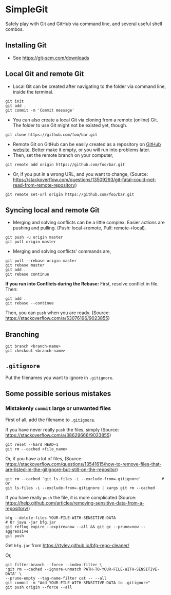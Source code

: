 # SimpleGit

Safely play with Git and GitHub via command line, and several useful shell combos.

## Installing Git

- See <https://git-scm.com/downloads>

## Local Git and remote Git

- Local Git can be created after navigating to the folder via command line, inside the terminal.

```commandline
git init
git add .
git commit -m 'Commit message'
```

- You can also create a local Git via cloning from a remote (online) Git. The folder to use Git might not be existed yet, though.

```commandline
git clone https://github.com/foo/bar.git
```

- Remote Git on GitHub can be easily created as a repository on [GitHub website](https://github.com). Better make it empty, or you will run into problems later.
- Then, set the remote branch on your computer,

```commandline
git remote add origin https://github.com/foo/bar.git
```

- Or, if you put in a wrong URL, and you want to change, (Source: <https://stackoverflow.com/questions/13509293/git-fatal-could-not-read-from-remote-repository>)

```commandline
git remote set-url origin https://github.com/foo/bar.git
```

## Syncing local and remote Git

- Merging and solving conflicts can be a little complex. Easier actions are pushing and pulling. (Push: local->remote, Pull: remote->local).

```commandline
git push -u origin master
git pull origin master
```

- Merging and solving conflicts' commands are,

```commandline
git pull --rebase origin master
git rebase master
git add .
git rebase continue
```

**If you run into Conflicts during the Rebase:**
First, resolve conflict in file. Then:

```commandline
git add .
git rebase --continue
```

Then, you can `push` when you are ready. (Source: <https://stackoverflow.com/a/53076196/9023855>)

## Branching

```commandline
git branch <branch-name>
git checkout <branch-name>
```

## `.gitignore`

Put the filenames you want to ignore in `.gitignore`.

## Some possible serious mistakes

### Mistakenly `commit` large or unwanted files

First of all, add the filename to [`.gitignore`](https://www.gitignore.io).

If you have never really `push` the files, simply (Source: <https://stackoverflow.com/a/38629666/9023855>)

```commandline
git reset --hard HEAD~1
git rm --cached <file_name>
```

Or, if you have a lot of files, (Source: <https://stackoverflow.com/questions/13541615/how-to-remove-files-that-are-listed-in-the-gitignore-but-still-on-the-repositor>)

```commandline
git rm --cached `git ls-files -i --exclude-from=.gitignore`         # Or
git ls-files -i --exclude-from=.gitignore | xargs git rm --cached
```

If you have really `push` the file, it is more complicated (Source: <https://help.github.com/articles/removing-sensitive-data-from-a-repository/>)

```commandline
bfg --delete-files YOUR-FILE-WITH-SENSITIVE-DATA
# Or java -jar bfg.jar
git reflog expire --expire=now --all && git gc --prune=now --aggressive
git push
```

Get `bfg.jar` from <https://rtyley.github.io/bfg-repo-cleaner/>

Or,

```commandline
git filter-branch --force --index-filter \
'git rm --cached --ignore-unmatch PATH-TO-YOUR-FILE-WITH-SENSITIVE-DATA' \
--prune-empty --tag-name-filter cat -- --all
git commit -m "Add YOUR-FILE-WITH-SENSITIVE-DATA to .gitignore"
git push origin --force --all
```
